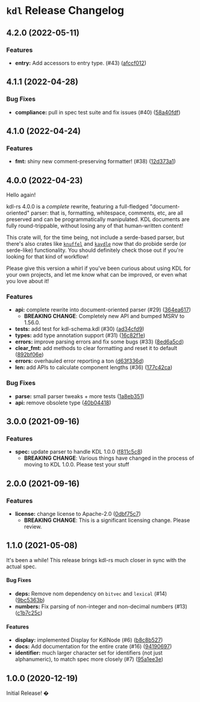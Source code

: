 # `kdl` Release Changelog

<a name="4.2.0"></a>
## 4.2.0 (2022-05-11)

### Features

* **entry:** Add accessors to entry type. (#43) ([afccf012](https://github.com/kdl-org/kdl-rs/commit/afccf012168dcab1de89f3737014ee8ee037785b))

<a name="4.1.1"></a>
## 4.1.1 (2022-04-28)

### Bug Fixes

* **compliance:** pull in spec test suite and fix issues (#40) ([58a40fdf](https://github.com/kdl-org/kdl-rs/commit/58a40fdf487b303f7466c93d84a4cd8a5665aa24))

<a name="v4.1.0"></a>
## 4.1.0 (2022-04-24)

### Features

* **fmt:** shiny new comment-preserving formatter! (#38) ([12d373a1](https://github.com/kdl-org/kdl-rs/commit/12d373a1e0de6533e7722e3ecc69e7ddc0e59db9))

<a name="v4.0.0"></a>
## 4.0.0 (2022-04-23)

Hello again!

kdl-rs 4.0.0 is a _complete_ rewrite, featuring a full-fledged
"document-oriented" parser: that is, formatting, whitespace, comments, etc,
are all preserved and can be programmatically manipulated. KDL documents are
fully round-trippable, without losing any of that human-written content!

This crate will, for the time being, not include a serde-based parser, but
there's also crates like [`knuffel`](https://crates.io/crates/knuffel) and
[`kaydle`](https://crates.io/crates/kaydle) now that do probide serde (or
serde-like) functionality. You should definitely check those out if you're
looking for that kind of workflow!

Please give this version a whirl if you've been curious about using KDL for
your own projects, and let me know what can be improved, or even what you love
about it!

### Features

* **api:** complete rewrite into document-oriented parser (#29) ([364ea617](https://github.com/kdl-org/kdl-rs/commit/364ea6173c0bcfc2f5e4b21e19120179f6a5c5ed))
    * **BREAKING CHANGE**: Completely new API and bumped MSRV to 1.56.0.
* **tests:** add test for kdl-schema.kdl (#30) ([ad34cfd9](https://github.com/kdl-org/kdl-rs/commit/ad34cfd93a9e6d8018b8086821a3463b764fb363))
* **types:** add type annotation support (#31) ([16c82f1e](https://github.com/kdl-org/kdl-rs/commit/16c82f1ec18c221b0d98dfcfb805ed3642354f5b))
* **errors:** improve parsing errors and fix some bugs (#33) ([8ed6a5cd](https://github.com/kdl-org/kdl-rs/commit/8ed6a5cd068e60de03a0e14493383f2515b98f81))
* **clear_fmt:** add methods to clear formatting and reset it to default ([892bf06e](https://github.com/kdl-org/kdl-rs/commit/892bf06e69c746ea9711fe33979f28f937329672))
* **errors:** overhauled error reporting a ton ([d63f336d](https://github.com/kdl-org/kdl-rs/commit/d63f336d188eb15a4bd8c870e7ee37617923270a))
* **len:** add APIs to calculate component lengths (#36) ([177c42ca](https://github.com/kdl-org/kdl-rs/commit/177c42cae75d8a0d9985c26ea28cb4f1cf7077de))

### Bug Fixes

* **parse:** small parser tweaks + more tests ([1a8eb351](https://github.com/kdl-org/kdl-rs/commit/1a8eb351685dc368c55d992d719e6bad34398df2))
* **api:** remove obsolete type ([40b04418](https://github.com/kdl-org/kdl-rs/commit/40b04418c9dc9a8363c000e19bc22e54c0dae7e9))

<a name="3.0.0"></a>
## 3.0.0 (2021-09-16)

### Features

* **spec:** update parser to handle KDL 1.0.0 ([f811c5c8](https://github.com/kdl-org/kdl-rs/commit/f811c5c89c18cb02cc3e7bdd8c872ea42308ae3e))
    * **BREAKING CHANGE**: Various things have changed in the process of moving to KDL 1.0.0. Please test your stuff

<a name="2.0.0"></a>
## 2.0.0 (2021-09-16)

### Features

* **license:** change license to Apache-2.0 ([0dbf75c7](https://github.com/kdl-org/kdl-rs/commit/0dbf75c78eb918b6966aae27fb1d7591791f15de))
    * **BREAKING CHANGE**: This is a significant licensing change. Please review.

<a name="1.1.0"></a>
## 1.1.0 (2021-05-08)

It's been a while! This release brings kdl-rs much closer in sync with the
actual spec.

#### Bug Fixes

* **deps:**  Remove nom dependency on `bitvec` and `lexical` (#14) ([9bc5363b](https://github.com/kdl/kdl-rs/commit/9bc5363bb5b8e4ae39e250f2facbfcdf4557f11b))
* **numbers:**  Fix parsing of non-integer and non-decimal numbers (#13) ([c1b7c25c](https://github.com/kdl/kdl-rs/commit/c1b7c25c0095ac2bd8acf06f6834c734a42b4470))

#### Features

* **display:**  implemented Display for KdlNode (#6) ([b8c8b527](https://github.com/kdl/kdl-rs/commit/b8c8b52748747d80215ee0c3dea73e260e133af2))
* **docs:**  Add documentation for the entire crate (#16) ([94190697](https://github.com/kdl/kdl-rs/commit/94190697d8ad676f9b879dcc90f8eb03266c3ef8))
* **identifier:**  much larger character set for identifiers (not just alphanumeric), to match spec more closely (#7) ([95a1ee3e](https://github.com/kdl/kdl-rs/commit/95a1ee3e57156507c3bf8a8035017d4836e49a01))



<a name="1.0.0"></a>
## 1.0.0 (2020-12-19)

Initial Release! �

